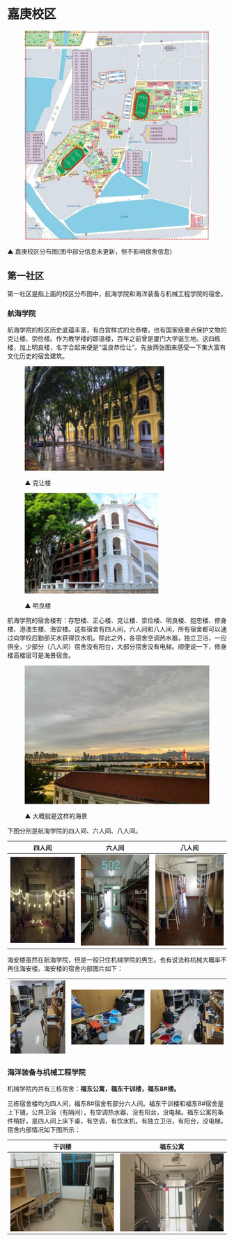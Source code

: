 # 嘉庚校区

<figure><img src="../../.gitbook/assets/image (6).png" alt=""><figcaption></figcaption></figure>

▲ 嘉庚校区分布图(图中部分信息未更新，但不影响宿舍信息)

## 第一社区

第一社区是指上面的校区分布图中，航海学院和海洋装备与机械工程学院的宿舍。

### **航海学院**

航海学院的校区历史底蕴丰富，有白宫样式的允恭楼，也有国家级重点保护文物的克让楼、崇俭楼。作为教学楼的即温楼，百年之前曾是厦门大学诞生地。这四栋楼，加上明良楼，名字合起来便是“温良恭俭让”。先放两张图来感受一下集大富有文化历史的宿舍建筑。

<figure><img src="../../.gitbook/assets/image (7).png" alt=""><figcaption><p>▲ 克让楼</p></figcaption></figure>

<figure><img src="../../.gitbook/assets/image (9).png" alt=""><figcaption><p>▲ 明良楼</p></figcaption></figure>

航海学院的宿舍楼有：存恕楼、正心楼、克让楼、崇俭楼、明良楼、抱忠楼、修身楼、港澳生楼、海安楼。这些宿舍有四人间，六人间和八人间，所有宿舍都可以通过向学校后勤部买水获得饮水机。除此之外，各宿舍空调热水器，独立卫浴，一应俱全，少部分（八人间）宿舍没有阳台，大部分宿舍没有电梯。顺便说一下，修身楼高楼层可是海景宿舍。

<figure><img src="../../.gitbook/assets/image (10).png" alt=""><figcaption><p>▲ 大概就是这样的海景</p></figcaption></figure>

下图分别是航海学院的四人间、六人间、八人间。

| 四人间                                                                          | 六人间                                                                          | 八人间                                                                          |
| ---------------------------------------------------------------------------- | ---------------------------------------------------------------------------- | ---------------------------------------------------------------------------- |
| <img src="../../.gitbook/assets/image (11).png" alt="" data-size="original"> | <img src="../../.gitbook/assets/image (12).png" alt="" data-size="original"> | <img src="../../.gitbook/assets/image (13).png" alt="" data-size="original"> |

海安楼虽然在航海学院，但是一般只住机械学院的男生。也有说法称机械大概率不再住海安楼。海安楼的宿舍内部图片如下：

| <img src="../../.gitbook/assets/image (14).png" alt="" data-size="original"> | <img src="../../.gitbook/assets/image (15).png" alt="" data-size="original"> | <img src="../../.gitbook/assets/image (16).png" alt="" data-size="original"> |
| ---------------------------------------------------------------------------- | ---------------------------------------------------------------------------- | ---------------------------------------------------------------------------- |

### **海洋装备与机械工程学院**

机械学院内共有三栋宿舍：**福东公寓，福东干训楼，福东8#楼。**

三栋宿舍楼均为四人间，福东8#宿舍有部分六人间。福东干训楼和福东8#宿舍是上下铺，公共卫浴（有隔间），有空调热水器，没有阳台，没电梯。福东公寓的条件稍好，是四人间上床下桌，有空调，有饮水机，有独立卫浴，有阳台，没电梯。宿舍内部情况如下图所示：

| 干训楼                                                                          | 福东公寓                                                                         |
| ---------------------------------------------------------------------------- | ---------------------------------------------------------------------------- |
| <img src="../../.gitbook/assets/image (17).png" alt="" data-size="original"> | <img src="../../.gitbook/assets/image (18).png" alt="" data-size="original"> |
